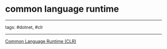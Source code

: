 # common language runtime

---

tags: #dotnet, #clr

---

[Common Language Runtime (CLR)](https://docs.microsoft.com/en-us/dotnet/standard/clr)
[]()